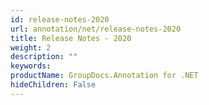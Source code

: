```yaml
---
id: release-notes-2020
url: annotation/net/release-notes-2020
title: Release Notes - 2020
weight: 2
description: ""
keywords: 
productName: GroupDocs.Annotation for .NET
hideChildren: False
---
```

